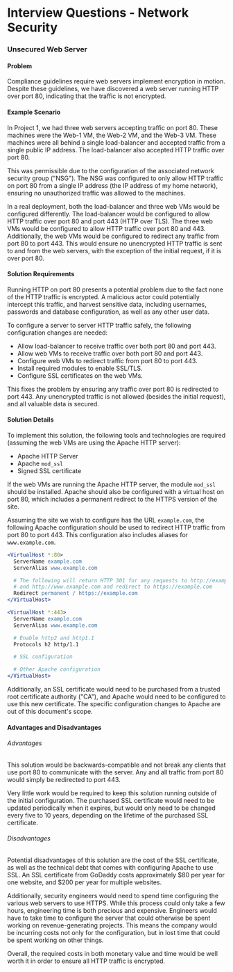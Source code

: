 # Interview Questions - Network Security

### Unsecured Web Server

#### Problem

Compliance guidelines require web servers implement encryption in motion.
Despite these guidelines, we have discovered a web server running HTTP over port
80, indicating that the traffic is not encrypted.

#### Example Scenario

In Project 1, we had three web servers accepting traffic on port 80. These
machines were the Web-1 VM, the Web-2 VM, and the Web-3 VM. These machines were
all behind a single load-balancer and accepted traffic from a single public IP
address. The load-balancer also accepted HTTP traffic over port 80.

This was permissible due to the configuration of the associated network security
group ("NSG"). The NSG was configured to only allow HTTP traffic on port 80 from
a single IP address (the IP address of my home network), ensuring no
unauthorized traffic was allowed to the machines.

In a real deployment, both the load-balancer and three web VMs would be
configured differently. The load-balancer would be configured to allow HTTP
traffic over port 80 and port 443 (HTTP over TLS). The three web VMs would be
configured to allow HTTP traffic over port 80 and 443. Additionally, the web VMs
would be configured to redirect any traffic from port 80 to port 443. This would
ensure no unencrypted HTTP traffic is sent to and from the web servers, with the
exception of the initial request, if it is over port 80.

#### Solution Requirements

Running HTTP on port 80 presents a potential problem due to the fact none of the
HTTP traffic is encrypted. A malicious actor could potentially intercept this
traffic, and harvest sensitive data, including usernames, passwords and database
configuration, as well as any other user data.

To configure a server to server HTTP traffic safely, the following configuration
changes are needed:

* Allow load-balancer to receive traffic over both port 80 and port 443.
* Allow web VMs to receive traffic over both port 80 and port 443.
* Configure web VMs to redirect traffic from port 80 to port 443.
* Install required modules to enable SSL/TLS.
* Configure SSL certificates on the web VMs.

This fixes the problem by ensuring any traffic over port 80 is redirected to
port 443. Any unencrypted traffic is not allowed (besides the initial request),
and all valuable data is secured.

#### Solution Details

To implement this solution, the following tools and technologies are required
(assuming the web VMs are using the Apache HTTP server):

* Apache HTTP Server
* Apache `mod_ssl`
* Signed SSL certificate

If the web VMs are running the Apache HTTP server, the module `mod_ssl` should
be installed. Apache should also be configured with a virtual host on port 80,
which includes a permanent redirect to the HTTPS version of the site.

Assuming the site we wish to configure has the URL `example.com`, the following
Apache configuration should be used to redirect HTTP traffic from port 80 to
port 443. This configuration also includes aliases for `www.example.com`.

```apache
<VirtualHost *:80>
  ServerName example.com
  ServerAlias www.example.com

  # The following will return HTTP 301 for any requests to http://example.com
  # and http://www.example.com and redirect to https://example.com
  Redirect permanent / https://example.com
</VirtualHost>

<VirtualHost *:443>
  ServerName example.com
  ServerAlias www.example.com

  # Enable http2 and http1.1
  Protocols h2 http/1.1

  # SSL configuration

  # Other Apache configuration
</VirtualHost>
```

Additionally, an SSL certificate would need to be purchased from a trusted root
certificate authority ("CA"), and Apache would need to be configured to use this
new certificate. The specific configuration changes to Apache are out of this
document's scope.

#### Advantages and Disadvantages

###### Advantages

This solution would be backwards-compatible and not break any clients that use
port 80 to communicate with the server. Any and all traffic from port 80 would
simply be redirected to port 443.

Very little work would be required to keep this solution running outside of the
initial configuration. The purchased SSL certificate would need to be updated
periodically when it expires, but would only need to be changed every five to 10
years, depending on the lifetime of the purchased SSL certificate.

###### Disadvantages

Potential disadvantages of this solution are the cost of the SSL certificate, as
well as the technical debt that comes with configuring Apache to use SSL. An SSL
certificate from GoDaddy costs approximately $80 per year for one website, and
$200 per year for multiple websites.

Additionally, security engineers would need to spend time configuring the
various web servers to use HTTPS. While this process could only take a few
hours, engineering time is both precious and expensive. Engineers would have to
take time to configure the server that could otherwise be spent working on
revenue-generating projects. This means the company would be incurring costs not
only for the configuration, but in lost time that could be spent working on
other things.

Overall, the required costs in both monetary value and time would be well worth
it in order to ensure all HTTP traffic is encrypted.
